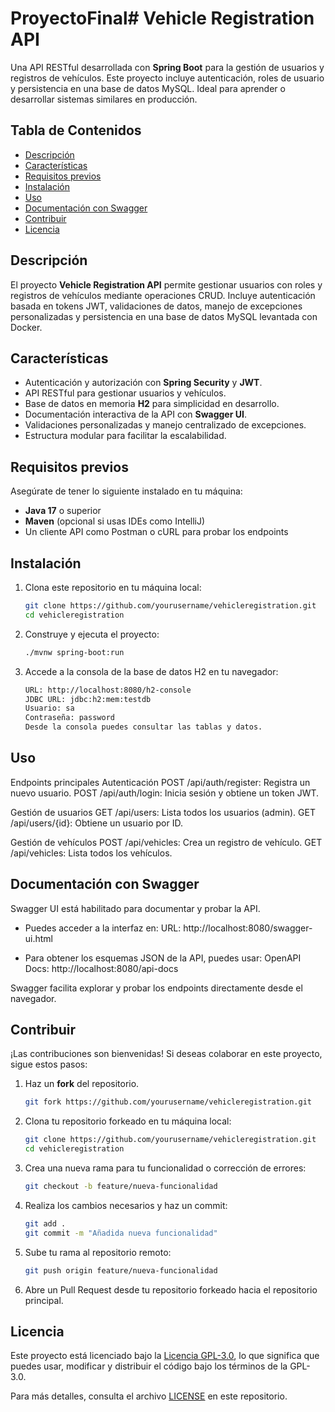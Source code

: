# ProyectoFinal# Vehicle Registration API

Una API RESTful desarrollada con **Spring Boot** para la gestión de usuarios y registros de vehículos. Este proyecto incluye autenticación, roles de usuario y persistencia en una base de datos MySQL. Ideal para aprender o desarrollar sistemas similares en producción.

## Tabla de Contenidos
- [Descripción](#descripción)
- [Características](#características)
- [Requisitos previos](#requisitos-previos)
- [Instalación](#instalación)
- [Uso](#uso)
- [Documentación con Swagger](#documentación-con-swagger)
- [Contribuir](#contribuir)
- [Licencia](#licencia)

## Descripción

El proyecto **Vehicle Registration API** permite gestionar usuarios con roles y registros de vehículos mediante operaciones CRUD. Incluye autenticación basada en tokens JWT, validaciones de datos, manejo de excepciones personalizadas y persistencia en una base de datos MySQL levantada con Docker.

## Características

- Autenticación y autorización con **Spring Security** y **JWT**.
- API RESTful para gestionar usuarios y vehículos.
- Base de datos en memoria **H2** para simplicidad en desarrollo.
- Documentación interactiva de la API con **Swagger UI**.
- Validaciones personalizadas y manejo centralizado de excepciones.
- Estructura modular para facilitar la escalabilidad.

## Requisitos previos

Asegúrate de tener lo siguiente instalado en tu máquina:
- **Java 17** o superior
- **Maven** (opcional si usas IDEs como IntelliJ)
- Un cliente API como Postman o cURL para probar los endpoints

## Instalación

1. Clona este repositorio en tu máquina local:
   ```bash
   git clone https://github.com/yourusername/vehicleregistration.git
   cd vehicleregistration

2. Construye y ejecuta el proyecto:
   ```bash
   ./mvnw spring-boot:run

4. Accede a la consola de la base de datos H2 en tu navegador:
   ```bash
   URL: http://localhost:8080/h2-console
   JDBC URL: jdbc:h2:mem:testdb
   Usuario: sa
   Contraseña: password
   Desde la consola puedes consultar las tablas y datos.

## Uso

Endpoints principales
Autenticación
    POST /api/auth/register: Registra un nuevo usuario.
    POST /api/auth/login: Inicia sesión y obtiene un token JWT.

Gestión de usuarios
    GET /api/users: Lista todos los usuarios (admin).
    GET /api/users/{id}: Obtiene un usuario por ID.

Gestión de vehículos
    POST /api/vehicles: Crea un registro de vehículo.
    GET /api/vehicles: Lista todos los vehículos.

## Documentación con Swagger
Swagger UI está habilitado para documentar y probar la API. 
- Puedes acceder a la interfaz en:
    URL: http://localhost:8080/swagger-ui.html

- Para obtener los esquemas JSON de la API, puedes usar:
    OpenAPI Docs: http://localhost:8080/api-docs

Swagger facilita explorar y probar los endpoints directamente desde el navegador.

## Contribuir

¡Las contribuciones son bienvenidas! Si deseas colaborar en este proyecto, sigue estos pasos:

1. Haz un **fork** del repositorio.
    ```bash
    git fork https://github.com/yourusername/vehicleregistration.git

2. Clona tu repositorio forkeado en tu máquina local:
   ```bash
   git clone https://github.com/yourusername/vehicleregistration.git
   cd vehicleregistration

4. Crea una nueva rama para tu funcionalidad o corrección de errores:
   ```bash
   git checkout -b feature/nueva-funcionalidad

6. Realiza los cambios necesarios y haz un commit:
   ```bash
   git add .
   git commit -m "Añadida nueva funcionalidad"

8. Sube tu rama al repositorio remoto:
   ```bash
   git push origin feature/nueva-funcionalidad

10. Abre un Pull Request desde tu repositorio forkeado hacia el repositorio principal.

## Licencia

Este proyecto está licenciado bajo la [Licencia GPL-3.0](https://www.gnu.org/licenses/gpl-3.0.html), lo que significa que puedes usar, modificar y distribuir el código bajo los términos de la GPL-3.0. 

Para más detalles, consulta el archivo [LICENSE](LICENSE) en este repositorio.